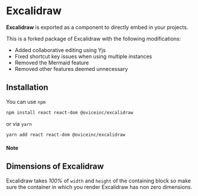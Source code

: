 # Excalidraw

**Excalidraw** is exported as a component to directly embed in your projects.

This is a forked package of Excalidraw with the following modifications:

- Added collaborative editing using Yjs
- Fixed shortcut key issues when using multiple instances
- Removed the Mermaid feature
- Removed other features deemed unnecessary

## Installation

You can use `npm`

```bash
npm install react react-dom @oviceinc/excalidraw
```

or via `yarn`

```bash
yarn add react react-dom @oviceinc/excalidraw
```

#### Note

## Dimensions of Excalidraw

Excalidraw takes _100%_ of `width` and `height` of the containing block so make sure the container in which you render Excalidraw has non zero dimensions.
